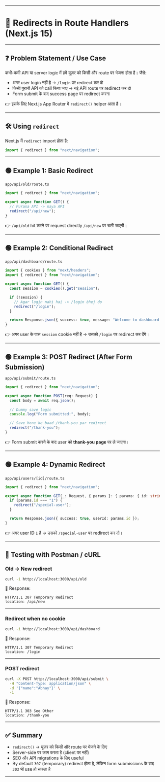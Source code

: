
---

# 🔀 Redirects in Route Handlers (Next.js 15)

---

## ❓ Problem Statement / Use Case

कभी-कभी API या server logic में हमें यूज़र को किसी और route पर भेजना होता है।
जैसे:

* अगर user login नहीं है → `/login` पर redirect कर दो
* किसी पुरानी API को call किया जाए → नई API route पर redirect कर दो
* Form submit के बाद success page पर redirect करना

👉 इसके लिए Next.js App Router में `redirect()` helper आता है।

---

## 🛠️ Using `redirect`

Next.js में `redirect` import होता है:

```ts
import { redirect } from "next/navigation";
```

---

## 🟢 Example 1: Basic Redirect

```
app/api/old/route.ts
```

```ts
import { redirect } from "next/navigation";

export async function GET() {
  // Purana API -> naya API
  redirect("/api/new");
}
```

👉 `/api/old` hit करने पर request directly `/api/new` पर चली जाएगी।

---

## 🟢 Example 2: Conditional Redirect

```
app/api/dashboard/route.ts
```

```ts
import { cookies } from "next/headers";
import { redirect } from "next/navigation";

export async function GET() {
  const session = cookies().get("session");

  if (!session) {
    // Agar login nahi hai -> /login bhej do
    redirect("/login");
  }

  return Response.json({ success: true, message: "Welcome to dashboard!" });
}
```

👉 अगर user के पास `session` cookie नहीं है → उसको `/login` पर redirect कर देंगे।

---

## 🟢 Example 3: POST Redirect (After Form Submission)

```
app/api/submit/route.ts
```

```ts
import { redirect } from "next/navigation";

export async function POST(req: Request) {
  const body = await req.json();
  
  // Dummy save logic
  console.log("Form submitted:", body);

  // Save hone ke baad /thank-you par redirect
  redirect("/thank-you");
}
```

👉 Form submit करने के बाद user को **thank-you page** पर ले जाएगा।

---

## 🟢 Example 4: Dynamic Redirect

```
app/api/users/[id]/route.ts
```

```ts
import { redirect } from "next/navigation";

export async function GET(_: Request, { params }: { params: { id: string } }) {
  if (params.id === "1") {
    redirect("/special-user");
  }

  return Response.json({ success: true, userId: params.id });
}
```

👉 अगर user ID `1` है → उसको `/special-user` पर redirect कर दो।

---

## 🧪 Testing with Postman / cURL

### Old → New redirect

```bash
curl -i http://localhost:3000/api/old
```

📌 Response:

```
HTTP/1.1 307 Temporary Redirect
location: /api/new
```

---

### Redirect when no cookie

```bash
curl -i http://localhost:3000/api/dashboard
```

📌 Response:

```
HTTP/1.1 307 Temporary Redirect
location: /login
```

---

### POST redirect

```bash
curl -X POST http://localhost:3000/api/submit \
  -H "Content-Type: application/json" \
  -d '{"name":"Abhay"}' \
  -i
```

📌 Response:

```
HTTP/1.1 303 See Other
location: /thank-you
```

---

## ✅ Summary

* `redirect()` → यूज़र को किसी और route पर भेजने के लिए
* Server-side पर काम करता है (client पर नहीं)
* SEO और API migrations के लिए useful
* By default `307` (temporary) redirect होता है, लेकिन form submissions के बाद `303` भी use हो सकता है

---

